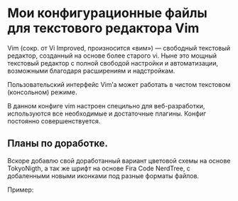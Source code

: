 # Мои конфигурационные файлы для текстового редактора Vim

Vim (сокр. от Vi Improved, произносится «вим») — свободный текстовый редактор, созданный на основе более старого vi. Ныне это мощный текстовый редактор с полной свободой настройки и автоматизации, возможными благодаря расширениям и надстройкам.

Пользовательский интерфейс Vim’а может работать в чистом текстовом (консольном) режиме.

В данном конфиге vim настроен специльно для веб-разработки, используются все необходимые и достаточные плагины. Конфиг постоянно совершенствуется.

## Планы по доработке.

Вскоре добавлю свой доработанный вариант цветовой схемы на основе TokyoNigth, а так же шрифт на основе Fira Code NerdTree, с добаленными новыми иконками под разные форматы файлов.

Пример:


